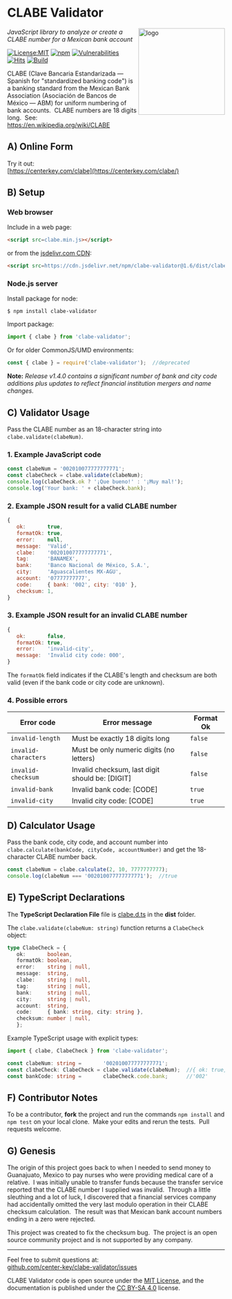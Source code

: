 # CLABE Validator
<img src=https://centerkey.com/graphics/center-key-logo.svg align=right width=200 alt=logo>

_JavaScript library to analyze or create a CLABE number for a Mexican bank account_

[![License:MIT](https://img.shields.io/badge/License-MIT-blue.svg)](https://github.com/center-key/clabe-validator/blob/main/LICENSE.txt)
[![npm](https://img.shields.io/npm/v/clabe-validator.svg)](https://www.npmjs.com/package/clabe-validator)
[![Vulnerabilities](https://snyk.io/test/github/center-key/clabe-validator/badge.svg)](https://snyk.io/test/github/center-key/clabe-validator)
[![Hits](https://data.jsdelivr.com/v1/package/npm/clabe-validator/badge?style=rounded)](https://www.jsdelivr.com/package/npm/clabe-validator)
[![Build](https://github.com/center-key/clabe-validator/workflows/build/badge.svg)](https://github.com/center-key/clabe-validator/actions?query=workflow%3Abuild)

CLABE (Clave Bancaria Estandarizada &mdash; Spanish for "standardized banking code") is a banking
standard from the Mexican Bank Association (Asociación de Bancos de México &mdash; ABM) for
uniform numbering of bank accounts.&nbsp; CLABE numbers are 18 digits long.&nbsp;
See: https://en.wikipedia.org/wiki/CLABE

## A) Online Form
Try it out:<br>
[https://centerkey.com/clabe](https://centerkey.com/clabe/)

## B) Setup
### Web browser
Include in a web page:
```html
<script src=clabe.min.js></script>
```
or from the [jsdelivr.com CDN](https://www.jsdelivr.com/package/npm/clabe-validator):
```html
<script src=https://cdn.jsdelivr.net/npm/clabe-validator@1.6/dist/clabe.min.js></script>
```
### Node.js server
Install package for node:
```shell
$ npm install clabe-validator
```
Import package:
```javascript
import { clabe } from 'clabe-validator';
```
Or for older CommonJS/UMD environments:
```javascript
const { clabe } = require('clabe-validator');  //deprecated
```

**Note:** _Release v1.4.0 contains a significant number of bank and city code additions plus
updates to reflect financial institution mergers and name changes._

## C) Validator Usage
Pass the CLABE number as an 18-character string into `clabe.validate(clabeNum)`.

### 1. Example JavaScript code
```javascript
const clabeNum = '002010077777777771';
const clabeCheck = clabe.validate(clabeNum);
console.log(clabeCheck.ok ? '¡Que bueno!' : '¡Muy mal!');
console.log('Your bank: ' + clabeCheck.bank);
```

### 2. Example JSON result for a valid CLABE number
```javascript
{
   ok:       true,
   formatOk: true,
   error:    null,
   message:  'Valid',
   clabe:    '002010077777777771',
   tag:      'BANAMEX',
   bank:     'Banco Nacional de México, S.A.',
   city:     'Aguascalientes MX-AGU',
   account:  '07777777777',
   code:     { bank: '002', city: '010' },
   checksum: 1,
}
```

### 3. Example JSON result for an invalid CLABE number
```javascript
{
   ok:       false,
   formatOk: true,
   error:    'invalid-city',
   message:  'Invalid city code: 000',
}
```
The `formatOk` field indicates if the CLABE's length and checksum are both valid (even if the bank
code or city code are unknown).

### 4. Possible errors
| Error code           | Error message                                   | Format Ok |
| -------------------- | ----------------------------------------------- | ----------|
| `invalid-length`     | Must be exactly 18 digits long                  | `false`   |
| `invalid-characters` | Must be only numeric digits (no letters)        | `false`   |
| `invalid-checksum`   | Invalid checksum, last digit should be: [DIGIT] | `false`   |
| `invalid-bank`       | Invalid bank code: [CODE]                       | `true`    |
| `invalid-city`       | Invalid city code: [CODE]                       | `true`    |

## D) Calculator Usage
Pass the bank code, city code, and account number into
`clabe.calculate(bankCode, cityCode, accountNumber)`
and get the 18-character CLABE number back.

```javascript
const clabeNum = clabe.calculate(2, 10, 7777777777);
console.log(clabeNum === '002010077777777771');  //true
```

## E) TypeScript Declarations
The **TypeScript Declaration File** file is [clabe.d.ts](dist/clabe.d.ts) in the **dist** folder.

The `clabe.validate(clabeNum: string)` function returns a `ClabeCheck` object:
```typescript
type ClabeCheck = {
   ok:       boolean,
   formatOk: boolean,
   error:    string | null,
   message:  string,
   clabe:    string | null,
   tag:      string | null,
   bank:     string | null,
   city:     string | null,
   account:  string,
   code:     { bank: string, city: string },
   checksum: number | null,
   };
```

Example TypeScript usage with explicit types:
```typescript
import { clabe, ClabeCheck } from 'clabe-validator';

const clabeNum: string =       '002010077777777771';
const clabeCheck: ClabeCheck = clabe.validate(clabeNum);  //{ ok: true, error: null, ... }
const bankCode: string =       clabeCheck.code.bank;      //'002'
```

## F) Contributor Notes
To be a contributor, **fork** the project and run the commands `npm install` and `npm test` on your
local clone.&nbsp; Make your edits and rerun the tests.&nbsp; Pull requests welcome.

## G) Genesis
The origin of this project goes back to when I needed to send money to Guanajuato, Mexico to pay
nurses who were providing medical care of a relative.&nbsp; I was initially unable to transfer funds
because the transfer service reported that the CLABE number I supplied was invalid.&nbsp; Through a
little sleuthing and a lot of luck, I discovered that a financial services company had accidentally
omitted the very last modulo operation in their CLABE checksum calculation.&nbsp; The result was
that Mexican bank account numbers ending in a zero were rejected.

This project was created to fix the checksum bug.&nbsp; The project is an open source community
project and is not supported by any company.
<br>

---
Feel free to submit questions at:<br>
[github.com/center-key/clabe-validator/issues](https://github.com/center-key/clabe-validator/issues)

CLABE Validator code is open source under the [MIT License](LICENSE.txt),
and the documentation is published under the
[CC BY-SA 4.0](https://creativecommons.org/licenses/by-sa/4.0) license.

